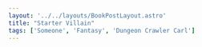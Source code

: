 ```yaml
---
layout: '../../layouts/BookPostLayout.astro' 
title: "Starter Villain"
tags: ['Someone', 'Fantasy', 'Dungeon Crawler Carl']
---
```

